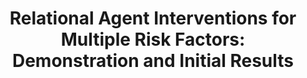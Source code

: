 ---
name: "Relational Agent Interventions for Multiple Risk Factors"
title: "Relational Agent Interventions for Multiple Risk Factors: Demonstration and Initial Results"
project: ["Online Tailored Interventions & Relational Agents for Exercise and Sun Protection (Project RAISE)"]
event: "Psychology & Health, 24, 403"
authors:
- name: "Velicer, W."
- name: "Bickmore, T."
- name: "Blissmer, B."
- name: "Redding, C."
- name: "Johnson, J."
- name: "Meier, K."
- name: "Zaffini, J."
year: 2009
resources: null
external_url: null
draft: false 
headless: true
---